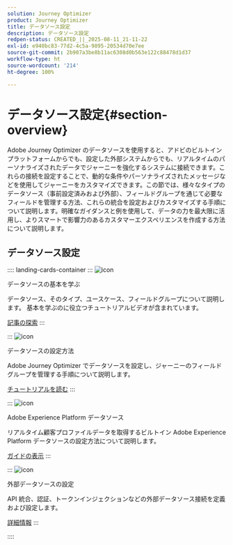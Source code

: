 ```yaml
---
solution: Journey Optimizer
product: Journey Optimizer
title: データソース設定
description: データソース設定
redpen-status: CREATED_||_2025-08-11_21-11-22
exl-id: e940bc83-77d2-4c5a-9895-20534d70e7ee
source-git-commit: 2b907a3be8b11ac6308d0b563e122c88478d1d37
workflow-type: ht
source-wordcount: '214'
ht-degree: 100%

---
```


# データソース設定{#section-overview}

Adobe Journey Optimizer のデータソースを使用すると、アドビのビルトインプラットフォームからでも、設定した外部システムからでも、リアルタイムのパーソナライズされたデータでジャーニーを強化するシステムに接続できます。これらの接続を設定することで、動的な条件やパーソナライズされたメッセージなどを使用してジャーニーをカスタマイズできます。この節では、様々なタイプのデータソース（事前設定済みおよび外部）、フィールドグループを通じて必要なフィールドを管理する方法、これらの統合を設定およびカスタマイズする手順について説明します。明確なガイダンスと例を使用して、データの力を最大限に活用し、よりスマートで影響力のあるカスタマーエクスペリエンスを作成する方法について説明します。

## データソース設定

:::: landing-cards-container
:::
![icon](https://cdn.experienceleague.adobe.com/icons/circle-play.svg)

データソースの基本を学ぶ

データソース、そのタイプ、ユースケース、フィールドグループについて説明します。 基本を学ぶのに役立つチュートリアルビデオが含まれています。

[記事の探索](../using/datasource/about-data-sources.md)
:::

:::
![icon](https://cdn.experienceleague.adobe.com/icons/gear.svg)

データソースの設定方法

Adobe Journey Optimizer でデータソースを設定し、ジャーニーのフィールドグループを管理する手順について説明します。

[チュートリアルを読む](../using/datasource/configure-data-sources.md)
:::

:::
![icon](https://cdn.experienceleague.adobe.com/icons/puzzle-piece.svg)

Adobe Experience Platform データソース

リアルタイム顧客プロファイルデータを取得するビルトイン Adobe Experience Platform データソースの設定方法について説明します。

[ガイドの表示](../using/datasource/adobe-experience-platform-data-source.md)
:::

:::
![icon](https://cdn.experienceleague.adobe.com/icons/code-branch.svg)

外部データソースの設定

API 統合、認証、トークンインジェクションなどの外部データソース接続を定義および設定します。

[詳細情報](../using/datasource/external-data-sources.md)
:::

::::
